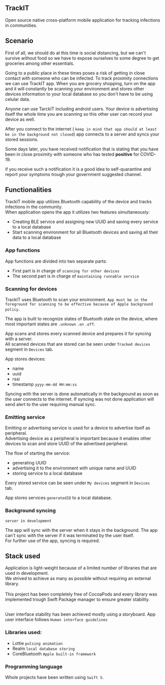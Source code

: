 TrackIT
---
Open source native cross-platform mobile application for tracking infections in communities.

## Scenario

First of all, we should do at this time is social distancing, but we can't survive without food so we have to expose ourselves to some degree to get groceries among other essentials.

Going to a public place in these times poses a risk of getting in close contact with someone who can be infected.
To track proximity connections we can use TrackIT app. When you are grocery shopping, turn on the app and it will constantly be scanning your environment and stores other devices information to your local database so you don't have to be using celular data. 

Anyone can use TarckIT including android users.
Your device is advertising itself the whole time you are scanning so this other user can record your device as well.

After you connect to the internet ( ```keep in mind that app should at least be in the background not closed```) app connects to a server and syncs your stored sessions.

Some days later, you have received notification that is stating that you have been in close proximity with someone who has tested **positive** for COVID-19.

if you receive such a notification it is a good idea to self-quarantine and report your symptoms trough your government suggested channel.



Functionalities
---
TrackIT mobile app utilizes Bluetooth capability of the device and tracks infections in the community. 
<br>
When application opens the app it utilizes two features simultaneously:

- Creating BLE service and assigning new UUID and saving every service to a local database 
- Start scanning environment for all Bluetooth devices and saving all their data to a local database

### <b>App functions</b>

App functions are divided into two separate parts:
- First part is in charge of ``` scanning for other devices ```
- The second part is in charge of ``` maintaining runnable service ```

### Scanning for devices

TrackIT uses Bluetooth to scan your environment. ``` App must be in the foreground for scanning to be effective because of Apple background policy ```.

The app is built to recognize states of Bluetooth state on the device, where most important states are ```.unknown``` ```.on``` ```.off```.

App scans and stores every scanned device and prepares it for syncing with a server.
<br>
All scanned devices that are stored can be seen under ``` Tracked devices ``` segment in ``` Devices ``` tab.

App stores devices:
- name
- uuid
- rssi 
- timestamp ``` yyyy-mm-dd HH:mm:ss ```

Syncing with the server is done automatically in the background as soon as the user connects to the internet. If syncing was not done application will send alert to the user requiring manual sync.

### Emitting service 

Emitting or advertising service is used for a device to advertise itself as peripheral. 
<br>
Advertising device as a peripheral is important because it enables other devices to scan and store UUID of the advertised peripheral.

The flow of starting the service:
- generating UUID
- advertising it to the environment with unique name and UUID
- storing service to a local database

Every stored service can be seen under ``` My devices ``` segment in ```Devices ``` tab.

App stores services ``` generatedID ``` to a local database.

### Background syncing 
```server in development```

The app will sync with the server when it stays in the background. The app can't sync with the server if it was terminated by the user itself.
<br>
For further use of the app, syncing is required.

## Stack used

Application is light-weight because of a limited number of libraries that are used in development. 
<br>
We strived to achieve as many as possible without requiring an external library.
<br><br>
This project has been completely free of CocoaPods and every library was implemented trough Swift Package manager to ensure greater stability.
<br><br>

User interface stability has been achieved mostly using a storyboard.
App user interface follows ``` Human interface guidelines ```

### Libraries used: 
- Lottie ```pulsing animation```
- Realm ```local database storing```
- CoreBluetooth ```Apple built-in framework ```

### Programming language

Whole projects have been written using ```Swift 5```.
